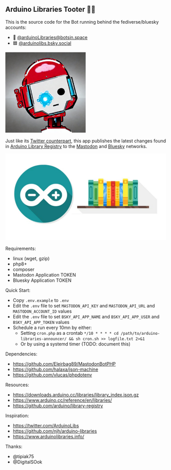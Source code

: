 ## Arduino Libraries Tooter 📯🐘

This is the source code for the Bot running behind the fediverse/bluesky accounts:
  - 🐘 [@arduinoLibraries@botsin.space](https://botsin.space/@arduinoLibraries)
  - 🟦 [@arduinolibs.bsky.social](https://bsky.app/profile/arduinolibs.bsky.social)

<img width=250 src=./assets/head.jpg>

Just like its [Twitter counterpart](https://twitter.com/ArduinoLibs), this app publishes the latest changes found in [Arduino Library Registry](https://www.arduino.cc/reference/en/libraries/) to the [Mastodon](https://github.com/mastodon/mastodon) and [Bluesky](https://bsky.app) networks.


<img width=500 src=./assets/Arduino-IDE-add-library-featured-image.jpg>

Requirements:
  - linux (wget, gzip)
  - php8+
  - composer
  - Mastodon Application TOKEN
  - Bluesky Application TOKEN

Quick Start:

  - Copy `.env.example` to `.env`
  - Edit the `.env` file to set `MASTODON_API_KEY` and `MASTODON_API_URL` and `MASTODON_ACCOUNT_ID` values
  - Edit the `.env` file to set `BSKY_API_APP_NAME` and `BSKY_API_APP_USER` and `BSKY_API_APP_TOKEN` values
  - Schedule a run every 10mn by either:
    - Setting `cron.php` as a crontab `*/10 * * * * cd /path/to/arduino-libraries-announcer/ && sh cron.sh >> logfile.txt 2>&1`
    - Or by using a systemd timer (TODO: document this)

Dependencies:
  - https://github.com/Eleirbag89/MastodonBotPHP
  - https://github.com/halaxa/json-machine
  - https://github.com/vlucas/phpdotenv

Resources:
  - https://downloads.arduino.cc/libraries/library_index.json.gz
  - https://www.arduino.cc/reference/en/libraries/
  - https://github.com/arduino/library-registry

Inspiration:
  - https://twitter.com/ArduinoLibs
  - https://github.com/njh/arduino-libraries
  - https://www.arduinolibraries.info/

Thanks:
  - @tipiak75
  - @DigitalSOok

